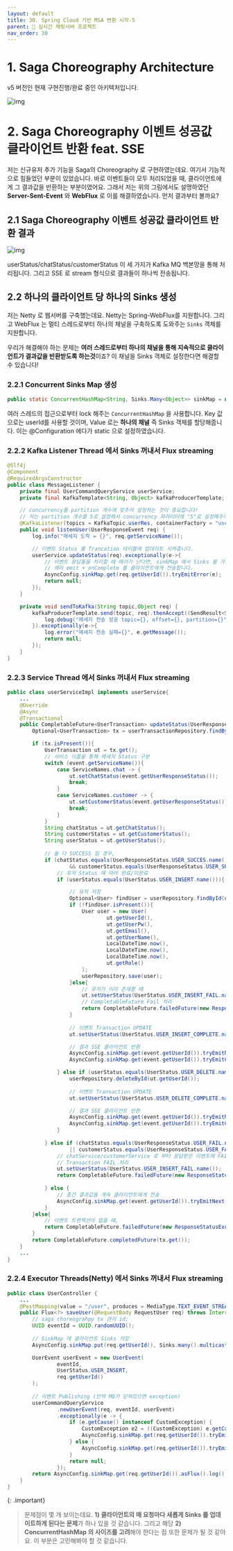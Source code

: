 ```yaml
---
layout: default
title: 30. Spring Cloud 기반 MSA 변환 시작-5
parent: 📌 실시간 채팅서버 프로젝트
nav_order: 30
---
```


# 1. Saga Choreography Architecture

v5 버전인 현재 구현진행/완료 중인 아키텍처입니다.

![img](../../../assets/img/msa/12.svg)


# 2. Saga Choreography 이벤트 성공값 클라이언트 반환 feat. SSE

저는 신규유저 추가 기능을 Saga의 Choreography 로 구현하였는데요. 여기서 기능적으로 힘들었던 부분이 있었습니다. 바로 이벤트들이 모두 처리되었을 때, 클라이언트에게 그 결과값을 반환하는 부분이였어요. 그래서 저는 위의 그림에서도 설명하였던 **Server-Sent-Event** 와 **WebFlux** 로 이를 해결하였습니다. 먼저 결과부터 볼까요?

## 2.1 Saga Choreography 이벤트 성공값 클라이언트 반환 결과
![img](../../../assets/img/msa/13.png)

userStatus/chatStatus/customerStatus 이 세 가지가 Kafka MQ 백본망을 통해 처리됩니다. 그리고 SSE 로 stream 형식으로 결과들이 하나씩 전송됩니다.

## 2.2 하나의 클라이언트 당 하나의 Sinks 생성

저는 Netty 로 웹서버를 구축했는데요. Netty는 Spring-WebFlux를 지원합니다. 그리고 WebFlux 는 멀티 스레드로부터 하나의 채널을 구축하도록 도와주는 `Sinks` 객체를 지원합니다. 

우리가 해결해야 하는 문제는 **여러 스레드로부터 하나의 채널을 통해 지속적으로 클라이언트가 결과값을 반환받도록 하는것**이죠? 이 채널을 Sinks 객체로 설정한다면 해결할 수 있습니다!

### 2.2.1 Concurrent Sinks Map 생성

```java
public static ConcurrentHashMap<String, Sinks.Many<Object>> sinkMap = new ConcurrentHashMap<>();
```

여러 스레드의 접근으로부터 lock 해주는 `ConcurrentHashMap` 을 사용합니다. Key 값으로는 userId를 사용할 것이며, Value 로는 **하나의 채널** 즉 Sinks 객체를 할당해줍니다. 이는 @Configuration 에다가 static 으로 설정하였습니다.

### 2.2.2 **Kafka Listener Thread** 에서 Sinks 꺼내서 Flux streaming

```java
@Slf4j
@Component
@RequiredArgsConstructor
public class MessageListener {
    private final UserCommandQueryService userService;
    private final KafkaTemplate<String, Object> kafkaProducerTemplate;

    // concurrency를 partition 개수에 맞추어 설정하는 것이 중요합니다!
    // 저는 partition 개수를 5로 설정해서 concurrency 파라미터에 "5"로 설정해주어야 합니다.
    @KafkaListener(topics = KafkaTopic.userRes, containerFactory = "userKafkaListenerContainerFactory", concurrency = KafkaTopicPartition.userRes)
    public void listenUser(UserResponseEvent req) {
        log.info("메세지 도착 = {}", req.getServiceName());

        // 이벤트 Status 를 Trancation 테이블에 업데이트 시켜줍니다.
        userService.updateStatus(req).exceptionally(e->{
            // 이벤트 응답들을 처리할 때 에러가 난다면, sinkMap 에서 Sinks 를 가져와서 tryEmitError()를 통해
            // 에러 emit + onComplete 를 클라이언트에게 전송합니다.
            AsyncConfig.sinkMap.get(req.getUserId()).tryEmitError(e);
            return null;
        });
    }

    private void sendToKafka(String topic,Object req) {
        kafkaProducerTemplate.send(topic, req).thenAccept((SendResult<String, Object> result)->{
            log.debug("메세지 전송 성공 topic={}, offset={}, partition={}",topic, result.getRecordMetadata().offset(), result.getRecordMetadata().partition());
        }).exceptionally(e->{
            log.error("메세지 전송 실패={}", e.getMessage());
            return null;
        });
    }
}
```

### 2.2.3 **Service Thread** 에서 Sinks 꺼내서 Flux streaming

```java
public class userServiceImpl implements userService{
    ...
    @Override
    @Async
    @Transactional
    public CompletableFuture<UserTransaction> updateStatus(UserResponseEvent event) {
        Optional<UserTransaction> tx = userTransactionRepository.findByEventId(event.getEventId());

        if (tx.isPresent()){
            UserTransaction ut = tx.get();
            // 서비스 이름을 통해 메세지 Status 구분
            switch (event.getServiceName()){
                case ServiceNames.chat -> {
                    ut.setChatStatus(event.getUserResponseStatus());
                    break;
                }
                case ServiceNames.customer -> {
                    ut.setCustomerStatus(event.getUserResponseStatus());
                    break;
                }
            }
            String chatStatus = ut.getChatStatus();
            String customerStatus = ut.getCustomerStatus();
            String userStatus = ut.getUserStatus();
            
            // 둘 다 SUCCESS 일 경우,
            if (chatStatus.equals(UserResponseStatus.USER_SUCCES.name())
                    && customerStatus.equals(UserResponseStatus.USER_SUCCES.name())){
                // 유저 Status 에 따라 완료/미완료
                if (userStatus.equals(UserStatus.USER_INSERT.name())){

                    // 유저 저장
                    Optional<User> findUser = userRepository.findById(ut.getUserId());
                    if (!findUser.isPresent()){
                        User user = new User(
                                ut.getUserId(),
                                ut.getUserPw(),
                                ut.getEmail(),
                                ut.getUserName(),
                                LocalDateTime.now(),
                                LocalDateTime.now(),
                                LocalDateTime.now(),
                                ut.getRole()
                        );
                        userRepository.save(user);
                    }else{
                        // 유저가 이미 존재할 때
                        ut.setUserStatus(UserStatus.USER_INSERT_FAIL.name());
                        // CompletableFuture Fail 처리
                        return CompletableFuture.failedFuture(new ResponseStatusException(HttpStatus.CONFLICT, "동일한 사용자가 존재합니다"));
                    }
                    
                    // 이벤트 Transaction UPDATE
                    ut.setUserStatus(UserStatus.USER_INSERT_COMPLETE.name());

                    // 결과 SSE 클라이언트 반환
                    AsyncConfig.sinkMap.get(event.getUserId()).tryEmitNext(ut);
                    AsyncConfig.sinkMap.get(event.getUserId()).tryEmitComplete();

                } else if (userStatus.equals(UserStatus.USER_DELETE.name())) {
                    userRepository.deleteById(ut.getUserId());
                    
                    // 이벤트 Transaction UPDATE
                    ut.setUserStatus(UserStatus.USER_DELETE_COMPLETE.name());

                    // 결과 SSE 클라이언트 반환
                    AsyncConfig.sinkMap.get(event.getUserId()).tryEmitNext(ut);
                    AsyncConfig.sinkMap.get(event.getUserId()).tryEmitComplete();
                }
                
            } else if (chatStatus.equals(UserResponseStatus.USER_FAIL.name())
                    || customerStatus.equals(UserResponseStatus.USER_FAIL.name())) {
                // chatService/customerService 로 부터 응답받은 이벤트에 FAIL 이 있을 경우
                // Transaction FAIL 처리
                ut.setUserStatus(UserStatus.USER_INSERT_FAIL.name());
                return CompletableFuture.failedFuture(new ResponseStatusException(HttpStatus.CONFLICT, "동일한 사용자가 존재합니다"));
                
            } else {
                // 중간 결과값들 계속 클라이언트에게 전송
                AsyncConfig.sinkMap.get(event.getUserId()).tryEmitNext(ut);
            }
        }else{
            // 이벤트 트랜젝션이 없을 때, 
            return CompletableFuture.failedFuture(new ResponseStatusException(HttpStatus.INTERNAL_SERVER_ERROR, "없는 트랜젝션 입니다"));
        }
        return CompletableFuture.completedFuture(tx.get());
    }
    ...
}
```

### 2.2.4 **Executor Threads(Netty)** 에서 Sinks 꺼내서 Flux streaming

```java
public class UserController {
    ...
    @PostMapping(value = "/user", produces = MediaType.TEXT_EVENT_STREAM_VALUE)
    public Flux<?> saveUser(@RequestBody RequestUser req) throws InterruptedException {
        // saga choreograhpy tx 관리 id;
        UUID eventId = UUID.randomUUID();
        
        // SinkMap 에 클라이언트 Sinks 저장
        AsyncConfig.sinkMap.put(req.getUserId(), Sinks.many().multicast().onBackpressureBuffer());

        UserEvent userEvent = new UserEvent(
                eventId,
                UserStatus.USER_INSERT,
                req.getUserId()
        );
        
        // 이벤트 Publishing (만약 MQ가 닫혀있으면 exception)
        userCommandQueryService
                .newUserEvent(req, eventId, userEvent)
                .exceptionally(e -> {
                    if (e.getCause() instanceof CustomException) {
                        CustomException e2 = ((CustomException) e.getCause());
                        AsyncConfig.sinkMap.get(req.getUserId()).tryEmitError(new ResponseStatusException(e2.getErrorCode().getHttpStatus(), e2.getErrorCode().getDetail()));
                    } else {
                        AsyncConfig.sinkMap.get(req.getUserId()).tryEmitError(new ResponseStatusException(HttpStatus.INTERNAL_SERVER_ERROR, e.getMessage()));
                    }
                    return null;
                });
        return AsyncConfig.sinkMap.get(req.getUserId()).asFlux().log();
    }
}
```

{: .important}
> 문제점이 몇 개 보이는데요. **1) 클라이언트의 매 요청마다 새롭게 Sinks 를 업데이트하게 된다는 문제**가 하나 있을 것 같습니다. 그리고 해당 **2) ConcurrentHashMap 의 사이즈를 고려**해야 한다는 점 또한 문제가 될 것 같아요. 이 부분은 고민해봐야 할 것 같습니다.

